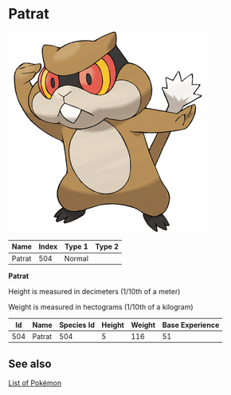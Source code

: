 # Patrat


![Patrat](images/504.png)

| **Name** | **Index** | **Type 1** | **Type 2** |
|----|----|----|----|
| Patrat | 504 | Normal  |  |

**Patrat** 


Height is measured in decimeters (1/10th of a meter)

Weight is measured in hectograms (1/10th of a kilogram)

| **Id** | **Name** | **Species Id** | **Height** | **Weight** | **Base Experience** |
|--------|----------|----------------|------------|------------|---------------------|
| 504 | Patrat | 504 | 5 | 116 | 51 |


## See also

[List of Pokémon](../pokemon.md)

